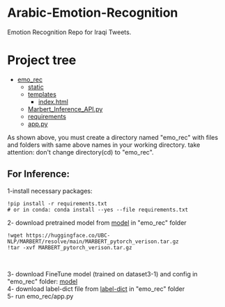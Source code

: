 # Arabic-Emotion-Recognition
Emotion Recognition Repo for Iraqi Tweets.


# Project tree
 * [emo_rec](./API)
   * [static](./API)
   * [templates](./API)
     * [index.html](./API)
   * [Marbert_Inference_API.py](./API)
   * [requirements](./API)
   * [app.py](./API)

As shown above, you must create a directory named "emo_rec" with files and folders with same above names in your working directory.
take attention: don't change directory(cd) to "emo_rec".

## For Inference:

1-install necessary packages:
```
!pip install -r requirements.txt
# or in conda: conda install --yes --file requirements.txt
```
2- download pretrained model from [model](https://huggingface.co/UBC-NLP/MARBERT/blob/main/MARBERT_pytorch_verison.tar.gz) in "emo_rec" folder</br>
```
!wget https://huggingface.co/UBC-NLP/MARBERT/resolve/main/MARBERT_pytorch_verison.tar.gz
!tar -xvf MARBERT_pytorch_verison.tar.gz
```
<br>

3- download FineTune model (trained on dataset3-1) and config in "emo_rec" folder: [model](https://huggingface.co/fvyounesi/Marbert_Iraqi_FineTuned) </br>
4- download label-dict file from [label-dict](https://huggingface.co/fvyounesi/Marbert_Iraqi_FineTuned) in "emo_rec" folder</br>
5- run emo_rec/app.py
